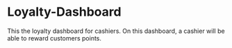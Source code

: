 # Loyalty-Dashboard
This the loyalty dashboard for cashiers. On this dashboard, a cashier will be able to reward customers points.
